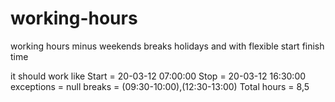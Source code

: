 # working-hours
working hours minus weekends breaks holidays and with flexible start finish time

it should work like 
Start = 20-03-12 07:00:00
Stop = 20-03-12 16:30:00
exceptions = null
breaks = (09:30-10:00),(12:30-13:00)
Total hours = 8,5
